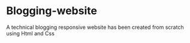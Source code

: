 # Blogging-website
A technical blogging responsive website has been created from scratch using Html and Css
